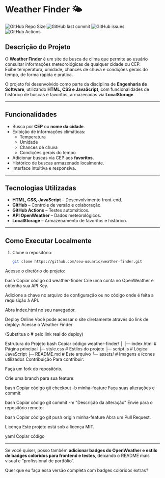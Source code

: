 # Weather Finder 🌤️

![GitHub Repo Size](https://img.shields.io/github/repo-size/laurindolucas/projeto-EngenhariaDeSoftware)
![GitHub last commit](https://img.shields.io/github/last-commit//laurindolucas/projeto-EngenhariaDeSoftware)
![GitHub issues](https://img.shields.io/github/issues//laurindolucas/projeto-EngenhariaDeSoftware)
![GitHub Actions](https://img.shields.io/github/workflow/status//laurindolucas/projeto-EngenhariaDeSoftware/Testes%20Automáticos)

## Descrição do Projeto
O **Weather Finder** é um site de busca de clima que permite ao usuário consultar informações meteorológicas de qualquer cidade ou CEP.  
Exibe temperatura, umidade, chances de chuva e condições gerais do tempo, de forma rápida e prática.

O projeto foi desenvolvido como parte da disciplina de **Engenharia de Software**, utilizando **HTML, CSS e JavaScript**, com funcionalidades de histórico de buscas e favoritos, armazenadas via **LocalStorage**.

---

## Funcionalidades
- Busca por **CEP** ou **nome da cidade**.
- Exibição de informações climáticas:
  - Temperatura
  - Umidade
  - Chances de chuva
  - Condições gerais do tempo
- Adicionar buscas via CEP aos **favoritos**.
- Histórico de buscas armazenado localmente.
- Interface intuitiva e responsiva.

---

## Tecnologias Utilizadas
- **HTML, CSS, JavaScript** – Desenvolvimento front-end.
- **GitHub** – Controle de versão e colaboração.
- **GitHub Actions** – Testes automáticos.
- **API OpenWeather** – Dados meteorológicos.
- **LocalStorage** – Armazenamento de favoritos e histórico.

---

## Como Executar Localmente
1. Clone o repositório:
   ```bash
   git clone https://github.com/seu-usuario/weather-finder.git
Acesse o diretório do projeto:

bash
Copiar código
cd weather-finder
Crie uma conta no OpenWeather e obtenha sua API Key.

Adicione a chave no arquivo de configuração ou no código onde é feita a requisição à API.

Abra index.html no seu navegador.

Deploy Online
Você pode acessar o site diretamente através do link de deploy:
Acesse o Weather Finder

(Substitua o # pelo link real do deploy)

Estrutura do Projeto
bash
Copiar código
weather-finder/
│
├─ index.html           # Página principal
├─ style.css            # Estilos do projeto
├─ script.js            # Lógica JavaScript
├─ README.md            # Este arquivo
└─ assets/              # Imagens e ícones utilizados
Contribuição
Para contribuir:

Faça um fork do repositório.

Crie uma branch para sua feature:

bash
Copiar código
git checkout -b minha-feature
Faça suas alterações e commit:

bash
Copiar código
git commit -m "Descrição da alteração"
Envie para o repositório remoto:

bash
Copiar código
git push origin minha-feature
Abra um Pull Request.

Licença
Este projeto está sob a licença MIT.

yaml
Copiar código

---

Se você quiser, posso também **adicionar badges do OpenWeather e estilo de badges coloridos para frontend e testes**, deixando o README mais visual e “profissional de portfólio”.  

Quer que eu faça essa versão completa com badges coloridos extras?
